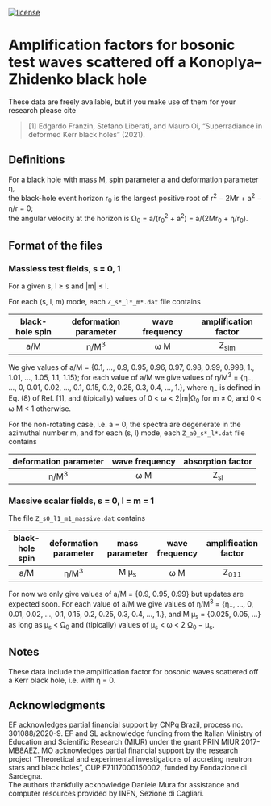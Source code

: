 [![license](https://img.shields.io/badge/license-MIT-blue.svg)](https://github.com/efranzin/SuperradianceKZ/blob/master/LICENSE)


# Amplification factors for bosonic test waves scattered off a Konoplya&ndash;Zhidenko black hole

These data are freely available, but if you make use of them for your research please cite

> [1] Edgardo Franzin, Stefano Liberati, and Mauro Oi, “Superradiance in deformed Kerr black holes” (2021).


## Definitions

For a black hole with mass M, spin parameter a and deformation parameter &eta;,  
the black-hole event horizon r<sub>0</sub> is the largest positive root of r<sup>2</sup> &minus; 2Mr + a<sup>2</sup> &minus; &eta;/r = 0;  
the angular velocity at the horizon is &Omega;<sub>0</sub> = a/(r<sub>0</sub><sup>2</sup> + a<sup>2</sup>) = a/(2Mr<sub>0</sub> + &eta;/r<sub>0</sub>).


## Format of the files

### Massless test fields, s = 0, 1

For a given s, l &ge; s and |m| &le; l.

For each (s, l, m) mode, each `Z_s*_l*_m*.dat` file contains

| black-hole spin | deformation parameter | wave frequency | amplification factor |
|:-:|:-:|:-:|:-:|
| a/M | &eta;/M<sup>3</sup> | &omega; M | Z<sub>slm</sub> |

We give values of a/M = {0.1, &hellip;, 0.9, 0.95, 0.96, 0.97, 0.98, 0.99, 0.998, 1., 1.01, &hellip;, 1.05, 1.1, 1.15};
for each value of a/M we give values of &eta;/M<sup>3</sup> = {&eta;<sub>&minus;</sub>, &hellip;, 0, 0.01, 0.02, &hellip;, 0.1, 0.15, 0.2, 0.25, 0.3, 0.4, &hellip;, 1.}, where &eta;<sub>&minus;</sub> is defined in Eq. (8) of Ref. [1],
and (tipically) values of 0 < &omega; < 2|m|&Omega;<sub>0</sub> for m &ne; 0, and 0 < &omega; M < 1 otherwise.

For the non-rotating case, i.e. a = 0, the spectra are degenerate in the azimuthal number m, and for each (s, l) mode, each `Z_a0_s*_l*.dat` file contains

| deformation parameter | wave frequency | absorption factor |
|:-:|:-:|:-:|
| &eta;/M<sup>3</sup> | &omega; M | Z<sub>sl</sub> |

### Massive scalar fields, s = 0, l = m = 1

The file `Z_s0_l1_m1_massive.dat` contains

| black-hole spin | deformation parameter | mass parameter | wave frequency | amplification factor |
|:-:|:-:|:-:|:-:|:-:|
| a/M | &eta;/M<sup>3</sup> | M &mu;<sub>s</sub> | &omega; M | Z<sub>011</sub> |

For now we only give values of a/M = {0.9, 0.95, 0.99} but updates are expected soon.
For each value of a/M we give values of &eta;/M<sup>3</sup> = {&eta;<sub>&minus;</sub>, &hellip;, 0, 0.01, 0.02, &hellip;, 0.1, 0.15, 0.2, 0.25, 0.3, 0.4, &hellip;, 1.}, and M &mu;<sub>s</sub> = {0.025, 0.05, &hellip;} as long as &mu;<sub>s</sub> < &Omega;<sub>0</sub>
and (tipically) values of &mu;<sub>s</sub> < &omega; < 2 &Omega;<sub>0</sub> &minus; &mu;<sub>s</sub>.


## Notes

These data include the amplification factor for bosonic waves scattered off a Kerr black hole, i.e. with &eta; = 0.


## Acknowledgments

EF acknowledges partial financial support by CNPq Brazil, process no. 301088/2020-9.
EF and SL acknowledge funding from the Italian Ministry of Education and Scientific Research (MIUR) under the grant PRIN MIUR 2017-MB8AEZ.
MO acknowledges partial financial support by the research project “Theoretical and experimental investigations of accreting neutron stars and black holes”, CUP  F71I17000150002, funded by Fondazione di Sardegna.  
The authors thankfully acknowledge Daniele Mura for assistance and computer resources provided by INFN, Sezione di Cagliari.

